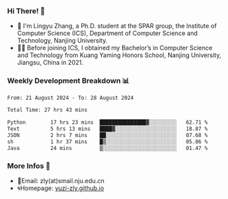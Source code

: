 ### Hi There! 👋 
- 🐳 I'm Lingyu Zhang, a Ph.D. student at the SPAR group, the Institute of Computer Science (ICS), Department of Computer Science and Technology, Nanjing University.
- 🧑‍🎓 Before joining ICS, I obtained my Bachelor’s in Computer Science and Technology from Kuang Yaming Honors School, Nanjing University, Jiangsu, China in 2021.

### Weekly Development Breakdown :bar_chart:

<!--START_SECTION:waka-->

```txt
From: 21 August 2024 - To: 28 August 2024

Total Time: 27 hrs 43 mins

Python        17 hrs 23 mins  ███████████████▓░░░░░░░░░   62.71 %
Text          5 hrs 13 mins   ████▓░░░░░░░░░░░░░░░░░░░░   18.87 %
JSON          2 hrs 7 mins    ██░░░░░░░░░░░░░░░░░░░░░░░   07.68 %
sh            1 hr 37 mins    █▒░░░░░░░░░░░░░░░░░░░░░░░   05.86 %
Java          24 mins         ▒░░░░░░░░░░░░░░░░░░░░░░░░   01.47 %
```

<!--END_SECTION:waka-->

<!--
### Github Contributions :octocat:

![](https://raw.githubusercontent.com/yuzi-zly/yuzi-zly/output/github-contribution-grid-snake.svg)              
-->

### More Infos 📖

- 📧Email: zly(at)smail.nju.edu.cn
- 🌀Homepage: [yuzi-zly.github.io](https://yuzi-zly.github.io/)
